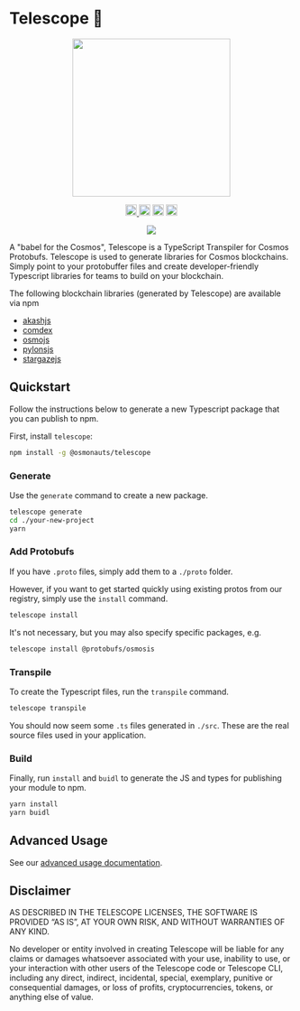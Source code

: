 # Telescope 🔭

<p align="center">
  <img width="280" src="https://user-images.githubusercontent.com/545047/175660665-5cbde84b-0928-4e59-ab56-be6adb2f3a7e.png">
</p>

<p align="center" width="100%">
  <a href="https://github.com/osmosis-labs/telescope/actions/workflows/run-tests.yaml">
    <img height="20" src="https://github.com/osmosis-labs/telescope/actions/workflows/run-tests.yaml/badge.svg" />
  </a>
   <a href="https://github.com/osmosis-labs/telescope/blob/main/LICENSE-MIT"><img height="20" src="https://img.shields.io/badge/license-MIT-blue.svg"></a>
   <a href="https://github.com/osmosis-labs/telescope/blob/main/LICENSE-Apache"><img height="20" src="https://img.shields.io/badge/license-Apache-blue.svg"></a>
   <a href="https://www.npmjs.com/package/@osmonauts/telescope"><img height="20" src="https://img.shields.io/github/package-json/v/osmosis-labs/telescope?filename=packages%2Ftelescope%2Fpackage.json"></a>
</p>

<p align="center">
  <img src="https://user-images.githubusercontent.com/545047/178129981-5a7d18ed-d2b5-4d85-b828-ca084d38501e.png">
</p>

A "babel for the Cosmos", Telescope is a TypeScript Transpiler for Cosmos Protobufs. Telescope is used to generate libraries for Cosmos blockchains. Simply point to your protobuffer files and create developer-friendly Typescript libraries for teams to build on your blockchain.

The following blockchain libraries (generated by Telescope) are available via npm

* [akashjs](https://www.npmjs.com/package/akashjs)
* [comdex](https://www.npmjs.com/package/comdex)
* [osmojs](https://www.npmjs.com/package/osmojs)
* [pylonsjs](https://www.npmjs.com/package/pylonsjs)
* [stargazejs](https://www.npmjs.com/package/stargazejs)

## Quickstart

Follow the instructions below to generate a new Typescript package that you can publish to npm.

First, install `telescope`:

```sh
npm install -g @osmonauts/telescope
```

### Generate

Use the `generate` command to create a new package. 

```sh
telescope generate
cd ./your-new-project
yarn 
```
### Add Protobufs

If you have `.proto` files, simply add them to a `./proto` folder.

However, if you want to get started quickly using existing protos from our registry, simply use the `install` command.

```sh
telescope install
```

It's not necessary, but you may also specify specific packages, e.g.

```sh
telescope install @protobufs/osmosis
```

### Transpile

To create the Typescript files, run the `transpile` command. 

```sh
telescope transpile
```

You should now seem some `.ts` files generated in `./src`. These are the real source files used in your application.

### Build

Finally, run `install` and `buidl` to generate the JS and types for publishing your module to npm.

```sh
yarn install
yarn buidl
```

## Advanced Usage

See our [advanced usage documentation](https://github.com/osmosis-labs/telescope/blob/master/packages/telescope/docs/readme.md).

## Disclaimer

AS DESCRIBED IN THE TELESCOPE LICENSES, THE SOFTWARE IS PROVIDED “AS IS”, AT YOUR OWN RISK, AND WITHOUT WARRANTIES OF ANY KIND.

No developer or entity involved in creating Telescope will be liable for any claims or damages whatsoever associated with your use, inability to use, or your interaction with other users of the Telescope code or Telescope CLI, including any direct, indirect, incidental, special, exemplary, punitive or consequential damages, or loss of profits, cryptocurrencies, tokens, or anything else of value.
